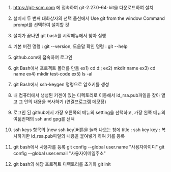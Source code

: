 1. https://git-scm.com 에 접속하여 git-2.27.0-64-bit을 다운로드하여 설치

2. 설치시 두 번째 대화상자의 선택 옵션에서 Use git from the window Command prompt를 선택하여 설치할 것

3. 설치가 끝나면 git bash를 시작메뉴에서 찾아 실행

4. 기본 버전 명령 : git --version, 도움말 확인 명령 : git --help

5. github.com에 접속하여 로그인

6. git Bash에서 프로젝트 폴더를 만듦
    ex1) cd d:\;
    ex2) mkdir name
    ex3) cd name
    ex4) mkdir test-code
    ex5) ls -al

7. git Bash에서 ssh-keygen 명령으로 암호키를 생성

8. 내 컴퓨터에서 생성된 키젠이 있는 디렉토리로 이동해서 id_rsa.pub파일을 찾아 열고 그 안의 내용을 복사하기 (연결프로그램 메모장)

9. 로그인 된 github에서 가장 오른쪽의 메뉴의 setting을 선택하고, 가장 왼쪽 메뉴의 여덟번재의 ssh and gpg를 선택

10. ssh keys 항목의 [new ssh key]버튼을 눌러 나오는 창에 title : ssh key
    key : 복사하기한 id_rsa.pub파일의 내용을 붙여넣기 하여 키를 등록

11. git bash에서 사용자를 등록
    git config --global user.name "사용자아이디"
    git config --global user.email "사용자이메일주소"

12. git bash의 해당 프로젝트 디렉토리를 초기화 git init